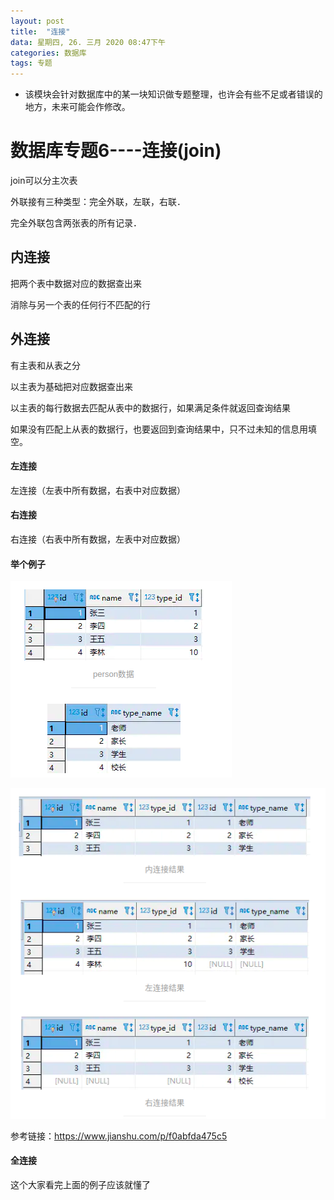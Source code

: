 ```yaml
---
layout: post
title:  "连接"
data: 星期四, 26. 三月 2020 08:47下午 
categories: 数据库
tags: 专题
---
```

* 该模块会针对数据库中的某一块知识做专题整理，也许会有些不足或者错误的地方，未来可能会作修改。

# 数据库专题6----连接(join)

join可以分主次表 

外联接有三种类型：完全外联，左联，右联．

完全外联包含两张表的所有记录．

## 内连接
把两个表中数据对应的数据查出来 

消除与另一个表的任何行不匹配的行

## 外连接
有主表和从表之分

以主表为基础把对应数据查出来

以主表的每行数据去匹配从表中的数据行，如果满足条件就返回查询结果

如果没有匹配上从表的数据行，也要返回到查询结果中，只不过未知的信息用填空。

#### 左连接

左连接（左表中所有数据，右表中对应数据） 


#### 右连接

右连接（右表中所有数据，左表中对应数据） 

#### 举个例子

![](https://github.com/LLLibra/LLLibra.github.io/raw/master/_posts/imgs/20200327-141708.png)

![](https://github.com/LLLibra/LLLibra.github.io/raw/master/_posts/imgs/20200327-141723.png)

参考链接：https://www.jianshu.com/p/f0abfda475c5

#### 全连接
这个大家看完上面的例子应该就懂了

